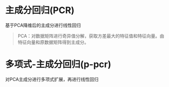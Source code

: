 # 主成分回归(PCR)
基于PCA降维后的主成分进行线性回归

> PCA：对数据矩阵进行奇异值分解，获取方差最大的特征值和特征向量。由特征向量和原数据矩阵得到主成分。

# 多项式-主成分回归(p-pcr)
对PCA主成分进行多项式扩展，再进行线性回归



